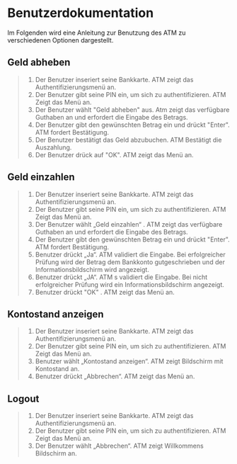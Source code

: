 # Benutzerdokumentation

Im Folgenden wird eine Anleitung zur Benutzung des ATM zu verschiedenen Optionen dargestellt.

## Geld abheben

> 1. Der Benutzer inseriert seine Bankkarte. ATM zeigt das Authentifizierungsmenü an.
> 2. Der Benutzer gibt seine PIN ein, um sich zu authentifizieren. ATM Zeigt das Menü an.
> 3. Der Benutzer wählt "Geld abheben" aus. Atm zeigt das verfügbare Guthaben an und erfordert die Eingabe des Betrags.
> 4. Der Benutzer gibt den gewünschten Betrag ein und drückt "Enter". ATM fordert Bestätigung.
> 5. Der Benutzer bestätigt das Geld abzubuchen. ATM Bestätigt die Auszahlung.
> 6. Der Benutzer drück auf "OK". ATM zeigt das Menü an.


## Geld einzahlen

> 1. Der Benutzer inseriert seine Bankkarte. ATM zeigt das Authentifizierungsmenü an.
> 2. Der Benutzer gibt seine PIN ein, um sich zu authentifizieren. ATM Zeigt das Menü an.
> 3. Der Benutzer wählt „Geld einzahlen“ . ATM zeigt das verfügbare Guthaben an und erfordert die Eingabe des Betrags.
> 4. Der Benutzer gibt den gewünschten Betrag ein und drückt "Enter". ATM fordert Bestätigung.
> 6. Benutzer drückt „Ja“. ATM validiert die Eingabe. Bei erfolgreicher Prüfung wird der Betrag dem Bankkonto gutgeschrieben und der Informationsbildschirm wird angezeigt.
> 7. Benutzer drückt „JA“. ATM s validiert die Eingabe. Bei nicht erfolgreicher Prüfung wird ein Informationsbildschirm angezeigt.
> 8. Benutzer drückt "OK" . ATM zeigt das Menü an.


## Kontostand anzeigen

> 1. Der Benutzer inseriert seine Bankkarte. ATM zeigt das Authentifizierungsmenü an.
> 2. Der Benutzer gibt seine PIN ein, um sich zu authentifizieren. ATM Zeigt das Menü an.
> 3. Benutzer wählt „Kontostand anzeigen“. ATM zeigt Bildschirm mit Kontostand an.
> 4. Benutzer drückt „Abbrechen“. ATM zeigt das Menü an.

## Logout

> 1. Der Benutzer inseriert seine Bankkarte. ATM zeigt das Authentifizierungsmenü an.
> 2. Der Benutzer gibt seine PIN ein, um sich zu authentifizieren. ATM Zeigt das Menü an.
> 3. Der Benutzer wählt „Abbrechen“. ATM zeigt Willkommens Bildschirm an.

